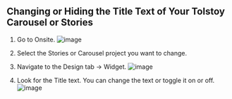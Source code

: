 ## Changing or Hiding the Title Text of Your Tolstoy Carousel or Stories

1. Go to Onsite.
![image](https://github.com/user-attachments/assets/48afbf70-cf98-4cd5-967e-ccfd19e11978)

2. Select the Stories or Carousel project you want to change.

3. Navigate to the Design tab -> Widget.
![image](https://github.com/user-attachments/assets/e70318fd-9353-4048-ba3a-11313ee71ce7)

4. Look for the Title text. You can change the text or toggle it on or off.
![image](https://github.com/user-attachments/assets/2a759301-9950-4ec7-8ae2-b6f2668af574)
